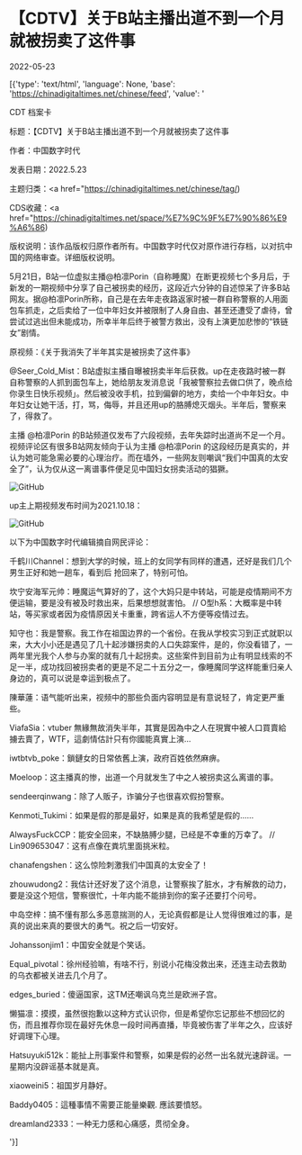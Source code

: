 # 【CDTV】关于B站主播出道不到一个月就被拐卖了这件事

2022-05-23

[{'type': 'text/html', 'language': None, 'base': 'https://chinadigitaltimes.net/chinese/feed', 'value': '















CDT 档案卡

标题：【CDTV】关于B站主播出道不到一个月就被拐卖了这件事

作者：中国数字时代

发表日期：2022.5.23

主题归类：<a href="https://chinadigitaltimes.net/chinese/tag/)

CDS收藏：<a href="https://chinadigitaltimes.net/space/%E7%9C%9F%E7%90%86%E9%A6%86)

版权说明：该作品版权归原作者所有。中国数字时代仅对原作进行存档，以对抗中国的网络审查。详细版权说明。





5月21日，B站一位虚拟主播@柏凛Porin（自称睡魔）在断更视频七个多月后，于新发的一期视频中分享了自己被拐卖的经历，这段近六分钟的自述惊呆了许多B站网友。据@柏凛Porin所称，自己是在去年走夜路返家时被一群自称警察的人用面包车抓走，之后卖给了一位中年妇女并被限制了人身自由、甚至还遭受了虐待，曾尝试过逃出但未能成功，所幸半年后终于被警方救出，没有上演更加悲惨的“铁链女”剧情。

原视频：《关于我消失了半年其实是被拐卖了这件事》



@Seer_Cold_Mist：B站虚拟主播自曝被拐卖半年后获救。up在走夜路时被一群自称警察的人抓到面包车上，她给朋友发消息说「我被警察拉去做口供了，晚点给你录生日快乐视频」。然后被没收手机，拉到偏僻的地方，卖给一个中年妇女。中年妇女让她干活，打，骂，侮辱，并且还用up的胳膊熄灭烟头。半年后，警察来了，得救了。



主播 @柏凛Porin 的B站频道仅发布了六段视频，去年失踪时出道尚不足一个月。视频评论区有很多B站网友倾向于认为主播 @柏凛Porin 的这段经历是真实的，并认为她可能急需必要的心理治疗。而在墙外，一些网友则嘲讽“我们中国真的太安全了”，认为仅从这一离谱事件便足见中国妇女拐卖活动的猖獗。

![GitHub](https://chinadigitaltimes.net/chinese/files/2022/05/image-1653289030549.png)

up主上期视频发布时间为2021.10.18：

![GitHub](https://chinadigitaltimes.net/chinese/files/2022/05/image-1653288486474.png)

以下为中国数字时代编辑摘自网民评论：



千鹤川Channel：想到大学的时候，班上的女同学有同样的遭遇，还好是我们几个男生正好和她一趟车，看到后 抢回来了，特别可怕。

坎宁安海军元帅：睡魔运气算好的了，这个大妈只是中转站，可能是疫情期间不方便运输，要是没有被及时救出来，后果想想就害怕。 //  O型h系：大概率是中转站，等买家或者因为疫情原因关卡重重，跨省运人不方便等疫情过去。

知守也：我是警察。我工作在祖国边界的一个省份。在我从学校实习到正式就职以来，大大小小还是遇见了几十起涉嫌拐卖的人口失踪案件，是的，你没看错了，一两年里光我个人参与办案的就有几十起拐卖。这些案件到目前为止有明显线索的不足一半，成功找回被拐卖者的更是不足二十五分之一，像睡魔同学这样能重归亲人身边的，真可以说是幸运到极点了。

陳華蓮：语气能听出来，视频中的那些负面内容明显是有意说轻了，肯定更严重些。

ViafaSia：vtuber 無緣無故消失半年，其實是因為中之人在現實中被人口買賣給擄去賣了，WTF，這劇情估計只有你國能真實上演…

iwtbtvb_poke：鎖鏈女的日常依舊上演，政府百姓依然麻痹。

Moeloop：这主播真的惨，出道一个月就发生了中之人被拐卖这么离谱的事。

sendeerqinwang：除了人贩子，诈骗分子也很喜欢假扮警察。

Kenmoti_Tukimi：如果是假的那是最好，如果是真的我希望是假的……

AlwaysFuckCCP：能安全回来，不缺胳膊少腿，已经是不幸重的万幸了。 //  Lin909653047：这有点像在粪坑里面挑米粒。

chanafengshen：这么惊险刺激我们中国真的太安全了！

zhouwudong2：我估计还好发了这个消息，让警察挨了脏水，才有解救的动力，要是没这个短信，警察很忙，十年内能不能排到你的案子还要打个问号。

中岛空梓：搞不懂有那么多恶意揣测的人，无论真假都是让人觉得很难过的事，是真的说出来真的要很大的勇气。祝之后一切安好。

Johanssonjim1：中国安全就是个笑话。

Equal_pivotal：徐州经验嘛，有啥不行，别说小花梅没救出来，还连主动去救助的乌衣都被关进去几个月了。

edges_buried：傻逼国家，这TM还嘲讽乌克兰是欧洲子宫。

懒猫凛：摸摸，虽然很抱歉以这种方式认识你，但是希望你忘记那些不想回忆的伤，而且推荐你现在最好先休息一段时间再直播，毕竟被伤害了半年之久，应该好好调理下心理。

Hatsuyuki512k：能扯上刑事案件和警察，如果是假的必然一出名就光速辟谣。一星期内没辟谣基本就是真。

xiaoweini5：祖国岁月静好。

Baddy0405：這種事情不需要正能量樂觀. 應該要憤怒。

dreamland2333：一种无力感和心痛感，贯彻全身。

'}]